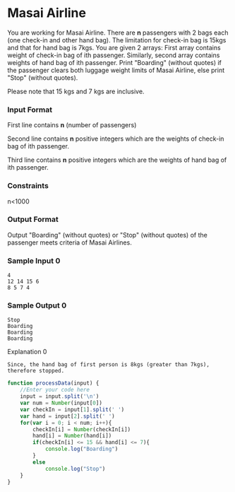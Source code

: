 # Masai Airline

You are working for Masai Airline. There are **n** passengers with 2 bags each (one check-in and other hand bag). The limitation for check-in bag is 15kgs and that for hand bag is 7kgs. You are given 2 arrays: First array contains weight of check-in bag of ith passenger. Similarly, second array contains weights of hand bag of ith passenger. Print "Boarding" (without quotes) if the passenger clears both luggage weight limits of Masai Airline, else print "Stop" (without quotes).

Please note that 15 kgs and 7 kgs are inclusive.
### Input Format

First line contains **n** (number of passengers)

Second line contains **n** positive integers which are the weights of check-in bag of ith passenger.

Third line contains **n** positive integers which are the weights of hand bag of ith passenger.
### Constraints

n<1000

### Output Format

Output "Boarding" (without quotes) or "Stop" (without quotes) of the passenger meets criteria of Masai Airlines.

### Sample Input 0

```
4
12 14 15 6
8 5 7 4
```

### Sample Output 0
```
Stop
Boarding
Boarding
Boarding
```
Explanation 0
```
Since, the hand bag of first person is 8kgs (greater than 7kgs), therefore stopped.
```

```javascript
function processData(input) {
    //Enter your code here
    input = input.split('\n')
    var num = Number(input[0])
    var checkIn = input[1].split(' ')
    var hand = input[2].split(' ')
    for(var i = 0; i < num; i++){
        checkIn[i] = Number(checkIn[i])
        hand[i] = Number(hand[i])
        if(checkIn[i] <= 15 && hand[i] <= 7){
            console.log("Boarding")
        }
        else
            console.log("Stop")
    }
} 
```



